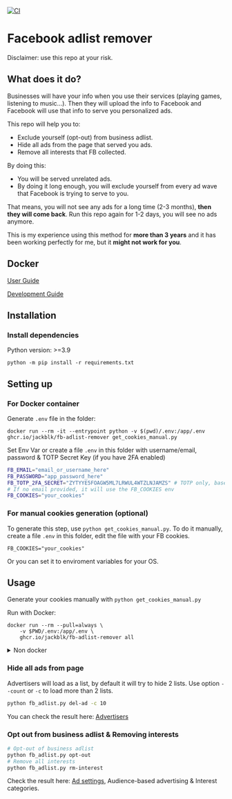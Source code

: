 [![CI](https://github.com/jackblk/facebook_remove_adlist/actions/workflows/ci.yml/badge.svg)](https://github.com/jackblk/facebook_remove_adlist/actions/workflows/ci.yml)

# Facebook adlist remover

Disclaimer: use this repo at your risk.
## What does it do?

Businesses will have your info when you use their services (playing games, listening to music...). Then they will upload the info to Facebook and Facebook will use that info to serve you personalized ads.

This repo will help you to:
* Exclude yourself (opt-out) from business adlist.
* Hide all ads from the page that served you ads.
* Remove all interests that FB collected.

By doing this:
* You will be served unrelated ads.
* By doing it long enough, you will exclude yourself from every ad wave that Facebook is trying to serve to you.

That means, you will not see any ads for a long time (2-3 months), **then they will come back**. Run this repo again for 1-2 days, you will see no ads anymore.

This is my experience using this method for **more than 3 years** and it has been working perfectly for me, but it **might not work for you**.

## Docker

[User Guide](https://github.com/jackblk/facebook_remove_adlist/wiki/User-Guide-for-Docker-image)

[Development Guide](https://github.com/jackblk/facebook_remove_adlist/wiki/Development-Guide-for-Docker-image)

## Installation
### Install dependencies

Python version: >=3.9

`python -m pip install -r requirements.txt`

## Setting up

### For Docker container

Generate `.env` file in the folder:

```shell
docker run --rm -it --entrypoint python -v $(pwd)/.env:/app/.env ghcr.io/jackblk/fb-adlist-remover get_cookies_manual.py
```

Set Env Var or create a file `.env` in this folder with username/email, password & TOTP Secret Key (if you have 2FA enabled)

```bash
FB_EMAIL="email_or_username_here"
FB_PASSWORD="app_password_here"
FB_TOTP_2FA_SECRET="ZYTYYE5FOAGW5ML7LRWUL4WTZLNJAMZS" # TOTP only, base32, no whitespace
# If no email provided, it will use the FB_COOKIES env
FB_COOKIES="your_cookies"
```

### For manual cookies generation (optional)

To generate this step, use `python get_cookies_manual.py`.
To do it manually, create a file `.env` in this folder, edit the file with your FB cookies.

```
FB_COOKIES="your_cookies"
```

Or you can set it to enviroment variables for your OS.

## Usage

Generate your cookies manually with `python get_cookies_manual.py`

Run with Docker:

```shell
docker run --rm --pull=always \
    -v $PWD/.env:/app/.env \
    ghcr.io/jackblk/fb-adlist-remover all
```

<details>
<summary>Non docker</summary>
To view all commands & helps, run `python fb_adlist.py`

To run all commands at once:
```bash
python fb_adlist.py all
```

</details>

### Hide all ads from page

Advertisers will load as a list, by default it will try to hide 2 lists.
Use option `--count` or `-c` to load more than 2 lists.
```bash
python fb_adlist.py del-ad -c 10
```

You can check the result here: [Advertisers](https://www.facebook.com/adpreferences/advertisers)
### Opt out from business adlist & Removing interests
```bash
# Opt-out of business adlist
python fb_adlist.py opt-out
# Remove all interests
python fb_adlist.py rm-interest
```

Check the result here: [Ad settings](https://www.facebook.com/adpreferences/ad_settings), Audience-based advertising & Interest categories.
